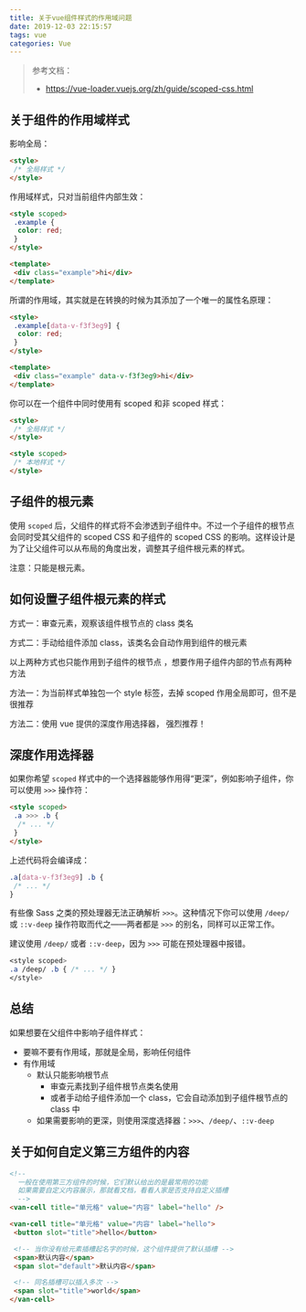 ```yaml
---
title: 关于vue组件样式的作用域问题
date: 2019-12-03 22:15:57
tags: vue
categories: Vue
---
```


> 参考文档：
>
> - <https://vue-loader.vuejs.org/zh/guide/scoped-css.html>

## 关于组件的作用域样式

影响全局：

```html
<style>
 /* 全局样式 */
</style>
```

作用域样式，只对当前组件内部生效：

```html
<style scoped>
 .example {
  color: red;
 }
</style>

<template>
 <div class="example">hi</div>
</template>
```

所谓的作用域，其实就是在转换的时候为其添加了一个唯一的属性名原理：

```html
<style>
 .example[data-v-f3f3eg9] {
  color: red;
 }
</style>

<template>
 <div class="example" data-v-f3f3eg9>hi</div>
</template>
```

你可以在一个组件中同时使用有 scoped 和非 scoped 样式：

```html
<style>
 /* 全局样式 */
</style>

<style scoped>
 /* 本地样式 */
</style>
```

## 子组件的根元素

使用 `scoped` 后，父组件的样式将不会渗透到子组件中。不过一个子组件的根节点会同时受其父组件的 scoped CSS 和子组件的 scoped CSS 的影响。这样设计是为了让父组件可以从布局的角度出发，调整其子组件根元素的样式。

注意：只能是根元素。

## 如何设置子组件根元素的样式

方式一：审查元素，观察该组件根节点的 class 类名

方式二：手动给组件添加 class，该类名会自动作用到组件的根元素

以上两种方式也只能作用到子组件的根节点 ，想要作用子组件内部的节点有两种方法

方法一：为当前样式单独包一个 style 标签，去掉 scoped 作用全局即可，但不是很推荐

方法二：使用 vue 提供的深度作用选择器， 强烈推荐！

## 深度作用选择器

如果你希望 `scoped` 样式中的一个选择器能够作用得“更深”，例如影响子组件，你可以使用 `>>>` 操作符：

```html
<style scoped>
 .a >>> .b {
  /* ... */
 }
</style>
```

上述代码将会编译成：

```css
.a[data-v-f3f3eg9] .b {
 /* ... */
}
```

有些像 Sass 之类的预处理器无法正确解析 `>>>`。这种情况下你可以使用 `/deep/` 或 `::v-deep` 操作符取而代之——两者都是 `>>>` 的别名，同样可以正常工作。

建议使用 `/deep/` 或者 `::v-deep`，因为 `>>>` 可能在预处理器中报错。

```css
<style scoped>
.a /deep/ .b { /* ... */ }
</style>
```

## 总结

如果想要在父组件中影响子组件样式：

- 要嘛不要有作用域，那就是全局，影响任何组件
- 有作用域
  - 默认只能影响根节点
    - 审查元素找到子组件根节点类名使用
    - 或者手动给子组件添加一个 class，它会自动添加到子组件根节点的 class 中
  - 如果需要影响的更深，则使用深度选择器：`>>>`、`/deep/`、`::v-deep`

## 关于如何自定义第三方组件的内容

```html
<!--
  一般在使用第三方组件的时候，它们默认给出的是最常用的功能
  如果需要自定义内容展示，那就看文档，看看人家是否支持自定义插槽
  -->
<van-cell title="单元格" value="内容" label="hello" />

<van-cell title="单元格" value="内容" label="hello">
 <button slot="title">hello</button>

 <!-- 当你没有给元素插槽起名字的时候，这个组件提供了默认插槽 -->
 <span>默认内容</span>
 <span slot="default">默认内容</span>

 <!-- 同名插槽可以插入多次 -->
 <span slot="title">world</span>
</van-cell>
```
